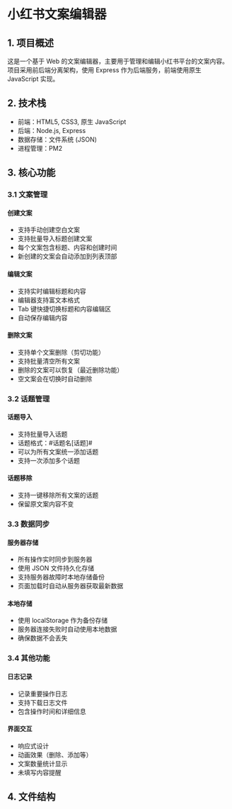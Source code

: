 # 小红书文案编辑器

## 1. 项目概述

这是一个基于 Web 的文案编辑器，主要用于管理和编辑小红书平台的文案内容。项目采用前后端分离架构，使用 Express 作为后端服务，前端使用原生 JavaScript 实现。

## 2. 技术栈

- 前端：HTML5, CSS3, 原生 JavaScript
- 后端：Node.js, Express
- 数据存储：文件系统 (JSON)
- 进程管理：PM2

## 3. 核心功能

### 3.1 文案管理

#### 创建文案
- 支持手动创建空白文案
- 支持批量导入标题创建文案
- 每个文案包含标题、内容和创建时间
- 新创建的文案会自动添加到列表顶部

#### 编辑文案
- 支持实时编辑标题和内容
- 编辑器支持富文本格式
- Tab 键快捷切换标题和内容编辑区
- 自动保存编辑内容

#### 删除文案
- 支持单个文案删除（剪切功能）
- 支持批量清空所有文案
- 删除的文案可以恢复（最近删除功能）
- 空文案会在切换时自动删除

### 3.2 话题管理

#### 话题导入
- 支持批量导入话题
- 话题格式：#话题名[话题]#
- 可以为所有文案统一添加话题
- 支持一次添加多个话题

#### 话题移除
- 支持一键移除所有文案的话题
- 保留原文案内容不变

### 3.3 数据同步

#### 服务器存储
- 所有操作实时同步到服务器
- 使用 JSON 文件持久化存储
- 支持服务器故障时本地存储备份
- 页面加载时自动从服务器获取最新数据

#### 本地存储
- 使用 localStorage 作为备份存储
- 服务器连接失败时自动使用本地数据
- 确保数据不会丢失

### 3.4 其他功能

#### 日志记录
- 记录重要操作日志
- 支持下载日志文件
- 包含操作时间和详细信息

#### 界面交互
- 响应式设计
- 动画效果（删除、添加等）
- 文案数量统计显示
- 未填写内容提醒

## 4. 文件结构 